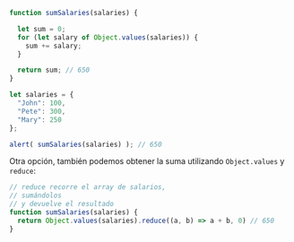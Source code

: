 ```js run demo
function sumSalaries(salaries) {

  let sum = 0;
  for (let salary of Object.values(salaries)) {
    sum += salary;
  }

  return sum; // 650
}

let salaries = {
  "John": 100,
  "Pete": 300,
  "Mary": 250
};

alert( sumSalaries(salaries) ); // 650
```
Otra opción, también podemos obtener la suma utilizando `Object.values` y `reduce`:

```js
// reduce recorre el array de salarios,
// sumándolos
// y devuelve el resultado
function sumSalaries(salaries) {
  return Object.values(salaries).reduce((a, b) => a + b, 0) // 650
}
```
